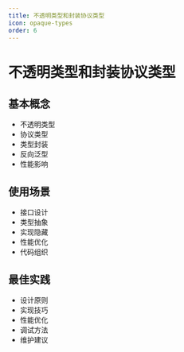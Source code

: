 ```yaml
---
title: 不透明类型和封装协议类型
icon: opaque-types
order: 6
---
```


# 不透明类型和封装协议类型

## 基本概念
- 不透明类型
- 协议类型
- 类型封装
- 反向泛型
- 性能影响

## 使用场景
- 接口设计
- 类型抽象
- 实现隐藏
- 性能优化
- 代码组织

## 最佳实践
- 设计原则
- 实现技巧
- 性能优化
- 调试方法
- 维护建议
